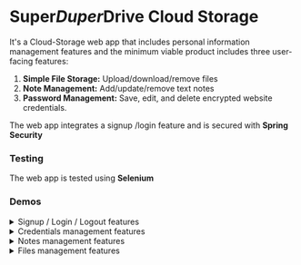 # Super*Duper*Drive Cloud Storage
It's  a Cloud-Storage web app that includes personal information management features and the minimum viable product includes three user-facing features:

1. **Simple File Storage:** Upload/download/remove files
2. **Note Management:** Add/update/remove text notes
3. **Password Management:** Save, edit, and delete encrypted website credentials.  

The web app integrates a signup /login feature and is secured with **Spring Security**

### Testing
The web app is tested using **Selenium**


### Demos

<details>
  <summary>Signup / Login / Logout features</summary>
  
  []!(demo-signup-login-logout.gif)
  
</details>


<details>
  <summary>Credentials management features</summary>
  
  []!(demo-credentials.gif)
  
</details>


<details>
  <summary>Notes management features</summary>
  
  []!(demo-notes.gif)
  
</details>



<details>
  <summary>Files management features</summary>
  
  []!(demo-files.gif)
  
</details>
